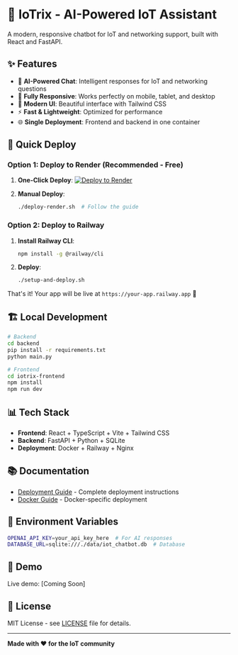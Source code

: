 # 🚀 IoTrix - AI-Powered IoT Assistant

A modern, responsive chatbot for IoT and networking support, built with React and FastAPI.

## ✨ Features

- 🤖 **AI-Powered Chat**: Intelligent responses for IoT and networking questions
- 📱 **Fully Responsive**: Works perfectly on mobile, tablet, and desktop
- 🎨 **Modern UI**: Beautiful interface with Tailwind CSS
- ⚡ **Fast & Lightweight**: Optimized for performance
- 🌐 **Single Deployment**: Frontend and backend in one container

## 🚀 Quick Deploy

### **Option 1: Deploy to Render (Recommended - Free)**

1. **One-Click Deploy**:
   [![Deploy to Render](https://render.com/images/deploy-to-render-button.svg)](https://render.com/deploy?repo=https://github.com/Klassy01/IoTrix)

2. **Manual Deploy**:
   ```bash
   ./deploy-render.sh  # Follow the guide
   ```

### **Option 2: Deploy to Railway**

1. **Install Railway CLI**:
   ```bash
   npm install -g @railway/cli
   ```

2. **Deploy**:
   ```bash
   ./setup-and-deploy.sh
   ```

That's it! Your app will be live at `https://your-app.railway.app` 🎉

## 🏗️ Local Development

```bash
# Backend
cd backend
pip install -r requirements.txt
python main.py

# Frontend  
cd iotrix-frontend
npm install
npm run dev
```

## 📊 Tech Stack

- **Frontend**: React + TypeScript + Vite + Tailwind CSS
- **Backend**: FastAPI + Python + SQLite
- **Deployment**: Docker + Railway + Nginx

## 📚 Documentation

- [Deployment Guide](./DEPLOYMENT.md) - Complete deployment instructions
- [Docker Guide](./DOCKER_DEPLOYMENT.md) - Docker-specific deployment

## 🔧 Environment Variables

```bash
OPENAI_API_KEY=your_api_key_here  # For AI responses
DATABASE_URL=sqlite:///./data/iot_chatbot.db  # Database
```

## 🎯 Demo

Live demo: [Coming Soon]

## 📝 License

MIT License - see [LICENSE](./LICENSE) file for details.

---

**Made with ❤️ for the IoT community**
